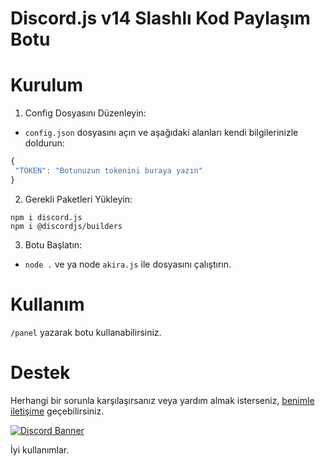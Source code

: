 # Discord.js v14 Slashlı Kod Paylaşım Botu

# Kurulum
1. Config Dosyasını Düzenleyin:
 * ``config.json`` dosyasını açın ve aşağıdaki alanları kendi bilgilerinizle doldurun:
 ```js
{
  "TOKEN": "Botunuzun tokenini buraya yazın"
}
```

2. Gerekli Paketleri Yükleyin:
```
npm i discord.js
npm i @discordjs/builders
```

3. Botu Başlatın:

- ``node .`` ve ya node ``akira.js`` ile dosyasını çalıştırın.

# Kullanım
``/panel`` yazarak botu kullanabilirsiniz.

# Destek
Herhangi bir sorunla karşılaşırsanız veya yardım almak isterseniz, [benimle iletişime](https://discord.com/users/337545269845688361) geçebilirsiniz.


[![Discord Banner](https://api.weblutions.com/discord/invite/bdfd/)](https://discord.gg/bdfd)

İyi kullanımlar.
